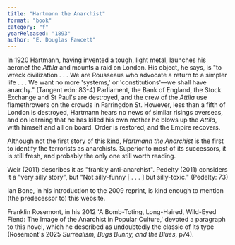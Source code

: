 ```yaml
---
title: "Hartmann the Anarchist"
format: "book"
category: "f"
yearReleased: "1893"
author: "E. Douglas Fawcett"
---
```

In 1920 Hartmann, having invented a tough, light metal,  launches his aeronef the _Attila_ and mounts a raid on London. His object,  he says, is "to wreck civilization . . . We are Rousseaus who advocate a return  to a simpler life . . . We want no more 'systems,' or 'constitutions'—we shall  have anarchy." (Tangent edn: 83-4) Parliament, the Bank of England, the Stock  Exchange and St Paul's are destroyed, and the crew of the _Attila_ use  flamethrowers on the crowds in Farringdon St. However, less than a fifth of  London is destroyed, Hartmann hears no news of similar risings overseas, and on  learning that he has killed his own mother he blows up the _Attila_, with  himself and all on board. Order is restored, and the Empire recovers.

Although not the first story of this kind, <em>Hartmann the Anarchist</em> is the first to identify the terrorists as anarchists. Superior to most of its successors, it is still fresh, and probably the only one still worth reading.

Weir (2011) describes it as "frankly anti-anarchist". Pedelty (2011) considers  it a "very silly story", but "Not silly-funny [ . . . ] but silly-toxic." (Pedelty:  73)

Ian Bone, in his introduction to the 2009  reprint, is kind enough to mention (the predecessor to) this website.

Franklin Rosemont, in his 2012 'A Bomb-Toting, Long-Haired, Wild-Eyed Fiend: The Image of the Anarchist in Popular Culture,' devoted a paragraph to this novel, which he described as undoubtedly the classic of its type (Rosemont's 2025 _Surrealism, Bugs Bunny, and the Blues_, p74).
